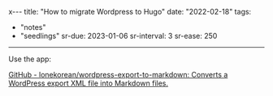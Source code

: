 x---
title: "How to migrate Wordpress to Hugo"
date: "2022-02-18"
tags:
- "notes"
- "seedlings"
sr-due: 2023-01-06
sr-interval: 3
sr-ease: 250
---

Use the app:

[GitHub - lonekorean/wordpress-export-to-markdown: Converts a WordPress export XML file into Markdown files.](https://github.com/lonekorean/wordpress-export-to-markdown)

